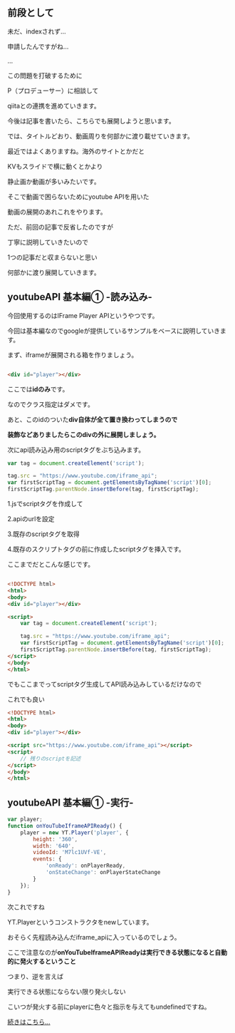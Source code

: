 ## 前段として

未だ、indexされず...

申請したんですがね...

...

この問題を打破するために

P（プロデューサー）に相談して

qiitaとの連携を進めていきます。

今後は記事を書いたら、こちらでも展開しようと思います。

では、タイトルどおり、動画周りを何部かに渡り載せていきます。

最近ではよくありますね。海外のサイトとかだと

KVもスライドで横に動くとかより

静止画か動画が多いみたいです。

そこで動画で困らないためにyoutube APIを用いた

動画の展開のあれこれをやります。

ただ、前回の記事で反省したのですが

丁寧に説明していきたいので

1つの記事だと収まらないと思い

何部かに渡り展開していきます。

## youtubeAPI 基本編① -読み込み-

今回使用するのはIFrame Player APIというやつです。

今回は基本編なのでgoogleが提供しているサンプルをベースに説明していきます。

まず、iframeが展開される箱を作りましょう。

```html

<div id="player"></div>
```
ここでは**idのみ**です。

なのでクラス指定はダメです。

あと、このidのついた**div自体が全て置き換わってしまうので**

**装飾などありましたらこのdivの外に展開しましょう。**

次にapi読み込み用のscriptタグをぶち込みます。

```js
var tag = document.createElement('script');

tag.src = "https://www.youtube.com/iframe_api";
var firstScriptTag = document.getElementsByTagName('script')[0];
firstScriptTag.parentNode.insertBefore(tag, firstScriptTag);
```
1.jsでscriptタグを作成して

2.apiのurlを設定

3.既存のscriptタグを取得

4.既存のスクリプトタグの前に作成したscriptタグを挿入です。

ここまでだとこんな感じです。

```html

<!DOCTYPE html>
<html>
<body>
<div id="player"></div>

<script>
	var tag = document.createElement('script');

	tag.src = "https://www.youtube.com/iframe_api";
	var firstScriptTag = document.getElementsByTagName('script')[0];
	firstScriptTag.parentNode.insertBefore(tag, firstScriptTag);
</script>
</body>
</html>
```

でもここまでってscriptタグ生成してAPI読み込みしているだけなので

これでも良い

```html
<!DOCTYPE html>
<html>
<body>
<div id="player"></div>

<script src="https://www.youtube.com/iframe_api"></script>
<script>
	// 残りのscriptを記述
</script>
</body>
</html>
```

## youtubeAPI 基本編① -実行-

```js
var player;
function onYouTubeIframeAPIReady() {
	player = new YT.Player('player', {
		height: '360',
		width: '640',
		videoId: 'M7lc1UVf-VE',
		events: {
			'onReady': onPlayerReady,
			'onStateChange': onPlayerStateChange
		}
	});
}
```

次これですね

YT.Playerというコンストラクタをnewしています。

おそらく先程読み込んだiframe_apiに入っているのでしょう。

ここで注意なのが**onYouTubeIframeAPIReadyは実行できる状態になると自動的に発火するということ**

つまり、逆を言えば

実行できる状態にならない限り発火しない

こいつが発火する前にplayerに色々と指示を与えてもundefinedですね。

[続きはこちら…](http://nekokke.tech/youtube/#-)